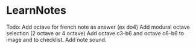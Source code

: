 # LearnNotes

Todo:
Add octave for french note as answer (ex do4)
Add modural octave selection (2 octave or 4 octave)
Add octave c3-b6 and octave c6-b6 to image and to checklist.
Add note sound.
